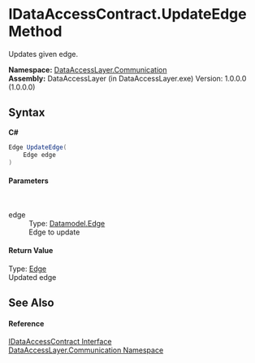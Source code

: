 # IDataAccessContract.UpdateEdge Method 
 

Updates given edge.

**Namespace:**&nbsp;<a href="132aae22-a33d-3c4d-ecd5-1aa811c78ed4">DataAccessLayer.Communication</a><br />**Assembly:**&nbsp;DataAccessLayer (in DataAccessLayer.exe) Version: 1.0.0.0 (1.0.0.0)

## Syntax

**C#**<br />
``` C#
Edge UpdateEdge(
	Edge edge
)
```


#### Parameters
&nbsp;<dl><dt>edge</dt><dd>Type: <a href="19be5487-4623-807c-776e-93934534c2f8">Datamodel.Edge</a><br />Edge to update</dd></dl>

#### Return Value
Type: <a href="19be5487-4623-807c-776e-93934534c2f8">Edge</a><br />Updated edge

## See Also


#### Reference
<a href="9fc5e1f2-10f8-beeb-1d12-00dc04479cb0">IDataAccessContract Interface</a><br /><a href="132aae22-a33d-3c4d-ecd5-1aa811c78ed4">DataAccessLayer.Communication Namespace</a><br />